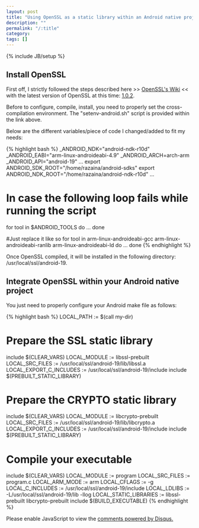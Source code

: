 ```yaml
---
layout: post
title: "Using OpenSSL as a static library within an Android native project"
description: ""
permalink: "/:title"
category: 
tags: []
---
```

{% include JB/setup %}

## Install OpenSSL

First off, I strictly followed the steps described here >> <a
href="http://wiki.openssl.org/index.php/Android#OpenSSL_Library" target="_blank">OpenSSL's
Wiki</a> << with the latest version of OpenSSL at this time: <a
href="https://www.openssl.org/source/openssl-1.0.2.tar.gz" target="_blank">1.0.2</a>.

Before to configure, compile, install, you need to properly set the cross-compilation
environment. The "setenv-android.sh" script is provided within the link above. 

Below are the different variables/piece of code I changed/added to fit my needs: 

{% highlight bash %}
_ANDROID_NDK="android-ndk-r10d"
_ANDROID_EABI="arm-linux-androideabi-4.9"
_ANDROID_ARCH=arch-arm
_ANDROID_API="android-19"
...
export ANDROID_SDK_ROOT="/home/razaina/android-sdks"
export ANDROID_NDK_ROOT="/home/razaina/android-ndk-r10d"
...
# In case the following loop fails while running the script
for tool in $ANDROID_TOOLS
do
    ...
done

#Just replace it like so
for tool in arm-linux-androideabi-gcc arm-linux-androideabi-ranlib arm-linux-androideabi-ld
do
    ...
done
{% endhighlight %}

Once OpenSSL compiled, it will be installed in the following directory:
/usr/local/ssl/android-19. 

## Integrate OpenSSL within your Android native project

You just need to properly configure your Android make file as follows:

{% highlight bash %}
LOCAL_PATH := $(call my-dir)

# Prepare the SSL static library
include $(CLEAR_VARS)
LOCAL_MODULE := libssl-prebuilt
LOCAL_SRC_FILES := /usr/local/ssl/android-19/lib/libssl.a 
LOCAL_EXPORT_C_INCLUDES := /usr/local/ssl/android-19/include
include $(PREBUILT_STATIC_LIBRARY)

# Prepare the CRYPTO static library
include $(CLEAR_VARS)
LOCAL_MODULE := libcrypto-prebuilt
LOCAL_SRC_FILES := /usr/local/ssl/android-19/lib/libcrypto.a
LOCAL_EXPORT_C_INCLUDES := /usr/local/ssl/android-19/include
include $(PREBUILT_STATIC_LIBRARY)

# Compile your executable
include $(CLEAR_VARS)
LOCAL_MODULE    := program 
LOCAL_SRC_FILES := program.c 
LOCAL_ARM_MODE := arm
LOCAL_CFLAGS := -g
LOCAL_C_INCLUDES := /usr/local/ssl/android-19/include
LOCAL_LDLIBS := -L/usr/local/ssl/android-19/lib -llog
LOCAL_STATIC_LIBRARIES := libssl-prebuilt libcrypto-prebuilt
include $(BUILD_EXECUTABLE)
{% endhighlight %}

<div id="disqus_thread"></div>
<script type="text/javascript">
/* * * CONFIGURATION VARIABLES: EDIT BEFORE PASTING INTO YOUR WEBPAGE * * */
var disqus_shortname = 'razaina'; // required: replace example with your forum shortname

/* * * DON'T EDIT BELOW THIS LINE * * */
(function() {
var dsq = document.createElement('script'); dsq.type = 'text/javascript'; dsq.async = true;
dsq.src = '//' + disqus_shortname + '.disqus.com/embed.js';
(document.getElementsByTagName('head')[0] || document.getElementsByTagName('body')[0]).appendChild(dsq);
})();
</script>
<noscript>Please enable JavaScript to view the <a href="https://disqus.com/?ref_noscript">comments powered by Disqus.</a></noscript>
